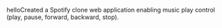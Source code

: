 helloCreated a Spotify clone web application enabling music play control (play, pause, forward,
backward, stop).
